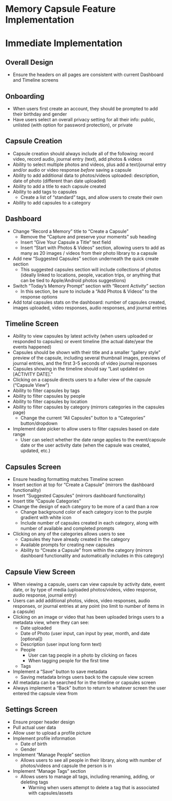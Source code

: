 # Memory Capsule Feature Implementation

# Immediate Implementation

## Overall Design

* Ensure the headers on all pages are consistent with current Dashboard and Timeline screens

## Onboarding

* When users first create an account, they should be prompted to add their birthday and gender  
* Have users select an overall privacy setting for all their info: public, unlisted (with option for password protection), or private

## Capsule Creation

* Capsule creation should always include all of the following: record video, record audio, journal entry (text), add photos & videos  
* Ability to select multiple photos and videos, plus add a text/journal entry and/or audio or video response *before* saving a capsule  
* Ability to add additional data to photos/videos uploaded: description, date of photo (different than date uploaded)  
* Ability to add a title to each capsule created  
* Ability to add tags to capsules  
  * Create a list of “standard” tags, and allow users to create their own  
* Ability to add capsules to a category

## Dashboard

* Change “Record a Memory” title to “Create a Capsule”  
  * Remove the “Capture and preserve your moments” sub heading  
  * Insert “Give Your Capsule a Title” text field   
  * Insert “Start with Photos & Videos” section, allowing users to add as many as 20 images / videos from their photo library to a capsule  
* Add new “Suggested Capsules” section underneath the quick create section  
  * This suggested capsules section will include collections of photos (ideally linked to locations, people, vacation trips, or anything that can be tied to Apple/Android photos suggestions)  
* Switch “Today’s Memory Prompt” section with “Recent Activity” section  
  * In this section, be sure to include a “Add Photos & Videos” to the response options  
* Add total capsules stats on the dashboard: number of capsules created, images uploaded, video responses, audio responses, and journal entries

## Timeline Screen

* Ability to view capsules by latest activity (when users uploaded or responded to capsules) or event timeline (the actual date/year the events happened)  
* Capsules should be shown with their title and a smaller “gallery style” preview of the capsule, including several thumbnail images, previews of journal entries, and the first 3-5 seconds of video journal responses  
* Capsules showing in the timeline should say “Last updated on \[ACTIVITY DATE\].”  
* Clicking on a capsule directs users to a fuller view of the capsule (“Capsule View”)  
* Ability to filter capsules by tags  
* Ability to filter capsules by people  
* Ability to filter capsules by location  
* Ability to filter capsules by category (mirrors categories in the capsules page)  
  * Change the current “All Capsules” button to a “Categories” button/dropdown  
* Implement date picker to allow users to filter capsules based on date range  
  * User can select whether the date range applies to the event/capsule date or the user activity date (when the capsule was created, updated, etc.)

## Capsules Screen

* Ensure heading formatting matches Timeline screen  
* Insert section at top for “Create a Capsule” (mirrors the dashboard functionality)  
* Insert “Suggested Capsules” (mirrors dashboard functionality)  
* Insert title “Capsule Categories”  
* Change the design of each category to be more of a card than a row  
  * Change background color of each category icon to the purple gradient with white icon  
  * Include number of capsules created in each category, along with number of available and completed prompts  
* Clicking on any of the categories allows users to see  
  * Capsules they have already created in the category  
  * Available prompts for creating new capsules  
  * Ability to “Create a Capsule” from within the category (mirrors dashboard functionality and automatically includes in this category)

## Capsule View Screen

* When viewing a capsule, users can view capsule by activity date, event date, or by type of media (uploaded photos/videos, video response, audio response, journal entry)  
* Users can add additional photos, videos, video responses, audio responses, or journal entries at any point (no limit to number of items in a capsule)  
* Clicking on an image or video that has been uploaded brings users to a metadata view, where they can see:  
  * Date uploaded  
  * Date of Photo (user input, can input by year, month, and date \[optional\])  
  * Description (user input long form text)  
  * People  
    * User can tag people in a photo by clicking on faces  
    * When tagging people for the first time   
  * Tags  
* Implement a “Save” button to save metadata  
  * Saving metadata brings users back to the capsule view screen  
* All metadata can be searched for in the timeline or capsules screen  
* Always implement a “Back” button to return to whatever screen the user entered the capsule view from

## Settings Screen

* Ensure proper header design  
* Pull actual user data  
* Allow user to upload a profile picture  
* Implement profile information  
  * Date of birth  
  * Gender  
* Implement “Manage People” section  
  * Allows users to see all people in their library, along with number of photos/videos and capsule the person is in  
* Implement “Manage Tags” section  
  * Allows users to manage all tags, including renaming, adding, or deleting tags  
    * Warning when users attempt to delete a tag that is associated with capsules/assets